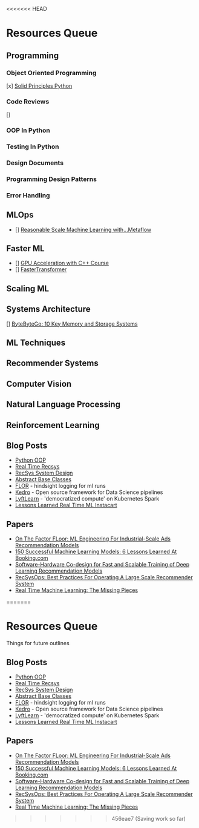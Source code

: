<<<<<<< HEAD
# Resources Queue

## Programming

### Object Oriented Programming
[x] [Solid Principles Python](https://towardsdatascience.com/solid-coding-in-python-1281392a6a94)

### Code Reviews
[]

### OOP In Python

### Testing In Python

### Design Documents

### Programming Design Patterns

### Error Handling

## MLOps
* [] [Reasonable Scale Machine Learning with...Metaflow](https://arxiv.org/pdf/2303.11761.pdf)

## Faster ML
* [] [GPU Acceleration with C++ Course](https://courses.nvidia.com/courses/course-v1:DLI+S-AC-08+V1/)
* [] [FasterTransformer](https://github.com/NVIDIA/FasterTransformer/blob/main/src/fastertransformer/kernels/activation_int8_kernels.cu)

## Scaling ML 

## Systems Architecture
[] [ByteByteGo: 10 Key Memory and Storage Systems](https://www.youtube.com/watch?v=lX4CrbXMsNQ)

## ML Techniques 

## Recommender Systems

## Computer Vision

## Natural Language Processing

## Reinforcement Learning

## Blog Posts
* [Python OOP](https://www.pythontutorial.net/python-oop/)
* [Real Time Recsys](https://eugeneyan.com/writing/real-time-recommendations/)
* [RecSys System Design](https://applyingml.com/resources/discovery-system-design/)
* [Abstract Base Classes](https://docs.python.org/3/glossary.html#term-abstract-base-class)
* [FLOR](https://github.com/ucbrise/flor) - hindsight logging for ml runs
* [Kedro](https://kedro.readthedocs.io/en/stable/tutorial/tutorial_template.html) - Open source framework for Data Science pipelines
* [LyftLearn](https://eng.lyft.com/how-lyftlearn-democratizes-distributed-compute-through-kubernetes-spark-and-fugue-c0875b97c3d9) - 'democratized compute' on Kubernetes Spark
* [Lessons Learned Real Time ML Instacart](https://tech.instacart.com/lessons-learned-the-journey-to-real-time-machine-learning-at-instacart-942f3a656af3)

## Papers
* [On The Factor FLoor: ML Engineering For Industrial-Scale Ads Recommendation Models](https://arxiv.org/pdf/2209.05310.pdf)
* [150 Successful Machine Learning Models: 6 Lessons Learned At Booking.com](https://dl.acm.org/doi/10.1145/3292500.3330744)
* [Software-Hardware Co-design for Fast and Scalable Training of Deep Learning Recommendation Models](https://arxiv.org/pdf/2104.05158.pdf)
* [RecSysOps: Best Practices For Operating A Large Scale Recommender System](https://dl.acm.org/doi/fullHtml/10.1145/3460231.3474620)
* [Real Time Machine Learning: The Missing Pieces](https://arxiv.org/abs/1703.03924)

=======
# Resources Queue
Things for future outlines

## Blog Posts
* [Python OOP](https://www.pythontutorial.net/python-oop/)
* [Real Time Recsys](https://eugeneyan.com/writing/real-time-recommendations/)
* [RecSys System Design](https://applyingml.com/resources/discovery-system-design/)
* [Abstract Base Classes](https://docs.python.org/3/glossary.html#term-abstract-base-class)
* [FLOR](https://github.com/ucbrise/flor) - hindsight logging for ml runs
* [Kedro](https://kedro.readthedocs.io/en/stable/tutorial/tutorial_template.html) - Open source framework for Data Science pipelines
* [LyftLearn](https://eng.lyft.com/how-lyftlearn-democratizes-distributed-compute-through-kubernetes-spark-and-fugue-c0875b97c3d9) - 'democratized compute' on Kubernetes Spark
* [Lessons Learned Real Time ML Instacart](https://tech.instacart.com/lessons-learned-the-journey-to-real-time-machine-learning-at-instacart-942f3a656af3)

## Papers
* [On The Factor FLoor: ML Engineering For Industrial-Scale Ads Recommendation Models](https://arxiv.org/pdf/2209.05310.pdf)
* [150 Successful Machine Learning Models: 6 Lessons Learned At Booking.com](https://dl.acm.org/doi/10.1145/3292500.3330744)
* [Software-Hardware Co-design for Fast and Scalable Training of Deep Learning Recommendation Models](https://arxiv.org/pdf/2104.05158.pdf)
* [RecSysOps: Best Practices For Operating A Large Scale Recommender System](https://dl.acm.org/doi/fullHtml/10.1145/3460231.3474620)
* [Real Time Machine Learning: The Missing Pieces](https://arxiv.org/abs/1703.03924)

>>>>>>> 456eae7 (Saving work so far)
